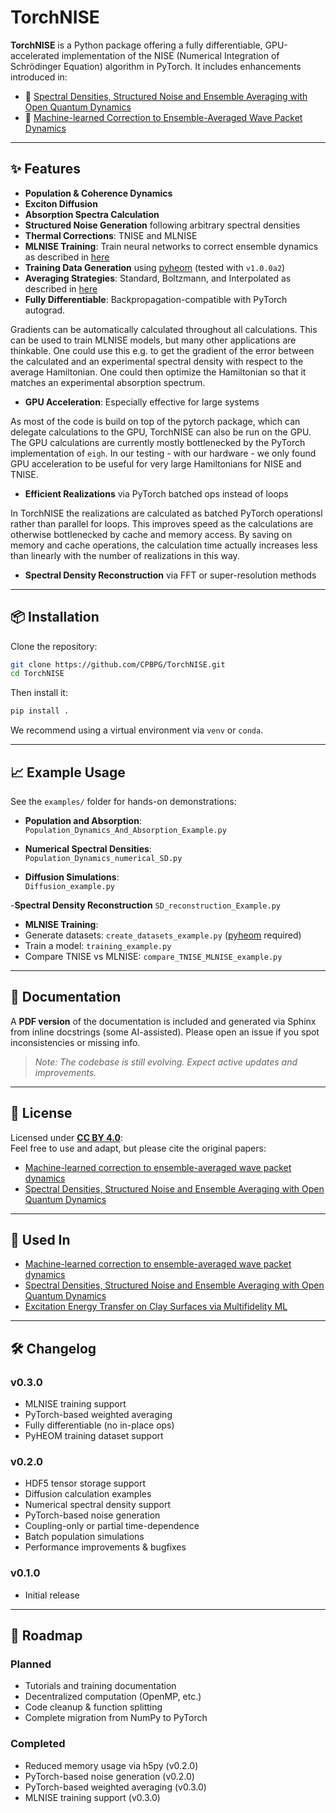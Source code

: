 
#  TorchNISE

**TorchNISE** is a Python package offering a fully differentiable, GPU-accelerated implementation of the NISE (Numerical Integration of Schrödinger Equation) algorithm in PyTorch. It includes enhancements introduced in:

- 📄 [Spectral Densities, Structured Noise and Ensemble Averaging with Open Quantum Dynamics](https://doi.org/10.1063/5.0224807)  
- 🤖 [Machine-learned Correction to Ensemble-Averaged Wave Packet Dynamics](https://doi.org/10.1063/5.0166694)

---

## ✨ Features

-  **Population & Coherence Dynamics**
-  **Exciton Diffusion**
-  **Absorption Spectra Calculation**
-  **Structured Noise Generation** following arbitrary spectral densities
-  **Thermal Corrections**: TNISE and MLNISE
-  **MLNISE Training**: Train neural networks to correct ensemble dynamics as described in [here](https://doi.org/10.1063/5.0166694)
-  **Training Data Generation** using [pyheom](https://github.com/tatsushi-ikeda/pyheom) (tested with `v1.0.0a2`)
-  **Averaging Strategies**: Standard, Boltzmann, and Interpolated as described in [here](https://doi.org/10.1063/5.0224807) 
-  **Fully Differentiable**: Backpropagation-compatible with PyTorch autograd.

Gradients can be automatically calculated throughout all calculations. This can be used to train MLNISE models, but many other applications are thinkable. One could use this e.g. to get the gradient of the error between the calculated and an experimental spectral density with respect to the average Hamiltonian. One could then optimize the Hamiltonian so that it matches an experimental absorption spectrum.
-  **GPU Acceleration**: Especially effective for large systems

As most of the code is build on top of the pytorch package, which can delegate calculations to the GPU, TorchNISE can also be run on the GPU. The GPU calculations are currently mostly bottlenecked by the PyTorch implementation of `eigh`. In our testing - with our hardware - we only found GPU acceleration to be useful for very large Hamiltonians for NISE and TNISE. 
-  **Efficient Realizations** via PyTorch batched ops instead of loops

In TorchNISE the realizations are calculated as batched PyTorch operationsl rather than parallel for loops. This improves speed as the calculations are otherwise bottlenecked by cache and memory access. By saving on memory and cache operations, the calculation time actually increases less than linearly with the number of realizations in this way.
-  **Spectral Density Reconstruction** via FFT or super-resolution methods

---

## 📦 Installation

Clone the repository:

```bash
git clone https://github.com/CPBPG/TorchNISE.git
cd TorchNISE
```

Then install it:

```bash
pip install .
```

We recommend using a virtual environment via `venv` or `conda`.

---

## 📈 Example Usage

See the `examples/` folder for hands-on demonstrations:

-  **Population and Absorption**:  
  `Population_Dynamics_And_Absorption_Example.py`

-  **Numerical Spectral Densities**:  
  `Population_Dynamics_numerical_SD.py`

-  **Diffusion Simulations**:  
  `Diffusion_example.py`

-**Spectral Density Reconstruction**
  `SD_reconstruction_Example.py`

-  **MLNISE Training**:  
  - Generate datasets: `create_datasets_example.py`  ([pyheom](https://github.com/tatsushi-ikeda/pyheom) required)
  - Train a model: `training_example.py`  
  - Compare TNISE vs MLNISE: `compare_TNISE_MLNISE_example.py`

---

## 📄 Documentation

A **PDF version** of the documentation is included and generated via Sphinx from inline docstrings (some AI-assisted). Please open an issue if you spot inconsistencies or missing info.

> _Note: The codebase is still evolving. Expect active updates and improvements._

---

## 📜 License

Licensed under [**CC BY 4.0**](https://creativecommons.org/licenses/by/4.0/):  
Feel free to use and adapt, but please cite the original papers:

- [Machine-learned correction to ensemble-averaged wave packet dynamics](https://doi.org/10.1063/5.0166694)
- [Spectral Densities, Structured Noise and Ensemble Averaging with Open Quantum Dynamics](https://doi.org/10.1063/5.0224807)

---

## 📄 Used In

- [Machine-learned correction to ensemble-averaged wave packet dynamics](https://doi.org/10.1063/5.0166694)
- [Spectral Densities, Structured Noise and Ensemble Averaging with Open Quantum Dynamics](https://doi.org/10.1063/5.0224807)
- [Excitation Energy Transfer on Clay Surfaces via Multifidelity ML](https://arxiv.org/abs/2410.20551)

---

## 🛠️ Changelog

### v0.3.0
- MLNISE training support
- PyTorch-based weighted averaging
- Fully differentiable (no in-place ops)
- PyHEOM training dataset support

### v0.2.0
- HDF5 tensor storage support
- Diffusion calculation examples
- Numerical spectral density support
- PyTorch-based noise generation
- Coupling-only or partial time-dependence
- Batch population simulations
- Performance improvements & bugfixes

### v0.1.0
- Initial release

---

## 🧭 Roadmap

### Planned
-  Tutorials and training documentation
-  Decentralized computation (OpenMP, etc.)
-  Code cleanup & function splitting
-  Complete migration from NumPy to PyTorch

### Completed
- Reduced memory usage via h5py (v0.2.0)
- PyTorch-based noise generation (v0.2.0)
- PyTorch-based weighted averaging (v0.3.0)
- MLNISE training support (v0.3.0)





